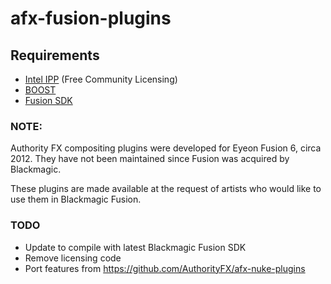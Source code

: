 afx-fusion-plugins
================

## Requirements
* [Intel IPP](https://registrationcenter.intel.com/en/forms/?productid=2558) (Free Community Licensing)
* [BOOST](https://sourceforge.net/projects/boost/files/boost/)
* [Fusion SDK](https://forum.blackmagicdesign.com/viewtopic.php?f=22&t=102128)

### NOTE:

Authority FX compositing plugins were developed for Eyeon Fusion 6, circa 2012.
They have not been maintained since Fusion was acquired by Blackmagic.

These plugins are made available at the request of artists who would like to use
them in Blackmagic Fusion.

### TODO

* Update to compile with latest Blackmagic Fusion SDK
* Remove licensing code
* Port features from https://github.com/AuthorityFX/afx-nuke-plugins
